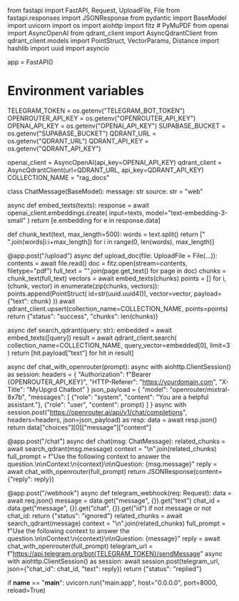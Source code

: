 from fastapi import FastAPI, Request, UploadFile, File
from fastapi.responses import JSONResponse
from pydantic import BaseModel
import uvicorn
import os
import aiohttp
import fitz  # PyMuPDF
from openai import AsyncOpenAI
from qdrant_client import AsyncQdrantClient
from qdrant_client.models import PointStruct, VectorParams, Distance
import hashlib
import uuid
import asyncio

app = FastAPI()

# Environment variables
TELEGRAM_TOKEN = os.getenv("TELEGRAM_BOT_TOKEN")
OPENROUTER_API_KEY = os.getenv("OPENROUTER_API_KEY")
OPENAI_API_KEY = os.getenv("OPENAI_API_KEY")
SUPABASE_BUCKET = os.getenv("SUPABASE_BUCKET")
QDRANT_URL = os.getenv("QDRANT_URL")
QDRANT_API_KEY = os.getenv("QDRANT_API_KEY")

openai_client = AsyncOpenAI(api_key=OPENAI_API_KEY)
qdrant_client = AsyncQdrantClient(url=QDRANT_URL, api_key=QDRANT_API_KEY)
COLLECTION_NAME = "rag_docs"

class ChatMessage(BaseModel):
    message: str
    source: str = "web"

async def embed_texts(texts):
    response = await openai_client.embeddings.create(
        input=texts,
        model="text-embedding-3-small"
    )
    return [e.embedding for e in response.data]

def chunk_text(text, max_length=500):
    words = text.split()
    return [" ".join(words[i:i+max_length]) for i in range(0, len(words), max_length)]

@app.post("/upload")
async def upload_doc(file: UploadFile = File(...)):
    contents = await file.read()
    doc = fitz.open(stream=contents, filetype="pdf")
    full_text = "".join(page.get_text() for page in doc)
    chunks = chunk_text(full_text)
    vectors = await embed_texts(chunks)
    points = []
    for i, (chunk, vector) in enumerate(zip(chunks, vectors)):
        points.append(PointStruct(
            id=str(uuid.uuid4()),
            vector=vector,
            payload={"text": chunk}
        ))
    await qdrant_client.upsert(collection_name=COLLECTION_NAME, points=points)
    return {"status": "success", "chunks": len(chunks)}

async def search_qdrant(query: str):
    embedded = await embed_texts([query])
    result = await qdrant_client.search(
        collection_name=COLLECTION_NAME,
        query_vector=embedded[0],
        limit=3
    )
    return [hit.payload["text"] for hit in result]

async def chat_with_openrouter(prompt):
    async with aiohttp.ClientSession() as session:
        headers = {
            "Authorization": f"Bearer {OPENROUTER_API_KEY}",
            "HTTP-Referer": "https://yourdomain.com",
            "X-Title": "MyUpgrd Chatbot"
        }
        json_payload = {
            "model": "openrouter/mixtral-8x7b",
            "messages": [
                {"role": "system", "content": "You are a helpful assistant."},
                {"role": "user", "content": prompt}
            ]
        }
        async with session.post("https://openrouter.ai/api/v1/chat/completions", headers=headers, json=json_payload) as resp:
            data = await resp.json()
            return data["choices"][0]["message"]["content"]

@app.post("/chat")
async def chat(msg: ChatMessage):
    related_chunks = await search_qdrant(msg.message)
    context = "\n".join(related_chunks)
    full_prompt = f"Use the following context to answer the question.\n\nContext:\n{context}\n\nQuestion: {msg.message}"
    reply = await chat_with_openrouter(full_prompt)
    return JSONResponse(content={"reply": reply})

@app.post("/webhook")
async def telegram_webhook(req: Request):
    data = await req.json()
    message = data.get("message", {}).get("text")
    chat_id = data.get("message", {}).get("chat", {}).get("id")
    if not message or not chat_id:
        return {"status": "ignored"}
    related_chunks = await search_qdrant(message)
    context = "\n".join(related_chunks)
    full_prompt = f"Use the following context to answer the question.\n\nContext:\n{context}\n\nQuestion: {message}"
    reply = await chat_with_openrouter(full_prompt)
    telegram_url = f"https://api.telegram.org/bot{TELEGRAM_TOKEN}/sendMessage"
    async with aiohttp.ClientSession() as session:
        await session.post(telegram_url, json={"chat_id": chat_id, "text": reply})
    return {"status": "replied"}

if __name__ == "__main__":
    uvicorn.run("main:app", host="0.0.0.0", port=8000, reload=True)
